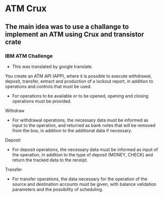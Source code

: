 # ATM Crux

## The main idea was to use a challange to implement an ATM using Crux and transistor crate


### IBM ATM Challenge
* This was translated by google translate.

You create an ATM API (APP), where it is possible to execute withdrawal, deposit, transfer, extract and production of a lockout report, in addition to operations and controls that must be used.

* For operations to be available or to be opened, opening and closing operations must be provided.

Withdraw

* For withdrawal operations, the necessary data must be informed as input to the operation, and returned as bank notes that will be removed from the box, in addition to the additional data if necessary.

Deposit

* For deposit operations, the necessary data must be informed as input of the operation, in addition to the type of deposit (MONEY, CHECK) and return the tracked data to the receipt.

Transfer

* For transfer operations, the data necessary for the operation of the source and destination accounts must be given, with balance validation parameters and the possibility of scheduling.